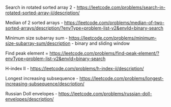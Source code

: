 Search in rotated sorted array 2 - https://leetcode.com/problems/search-in-rotated-sorted-array-ii/description/

Median of 2 sorted arrays - https://leetcode.com/problems/median-of-two-sorted-arrays/description/?envType=problem-list-v2&envId=binary-search

Minimum size subarray sum - https://leetcode.com/problems/minimum-size-subarray-sum/description - binary and sliding window

Find peak element = https://leetcode.com/problems/find-peak-element/?envType=problem-list-v2&envId=binary-search

H-index II - https://leetcode.com/problems/h-index-ii/description/

Longest increasing subsequence - https://leetcode.com/problems/longest-increasing-subsequence/description/

Russian Doll envelopes - https://leetcode.com/problems/russian-doll-envelopes/description/
